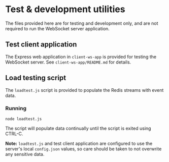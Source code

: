 # Test & development utilities
The files provided here are for testing and development only, and are not required to run the WebSocket server application.

## Test client application
The Express web application in `client-ws-app` is provided for testing the WebSocket server. See `client-ws-app/README.md` for details.

## Load testing script
The `loadtest.js` script is provided to populate the Redis streams with event data.

### Running
```
node loadtest.js
```

The script will populate data continually until the script is exited using CTRL-C.

**Note:** `loadtest.js` and test client application are configured to use the server's local `config.json` values, so care should be taken to not overwrite any sensitive data.
